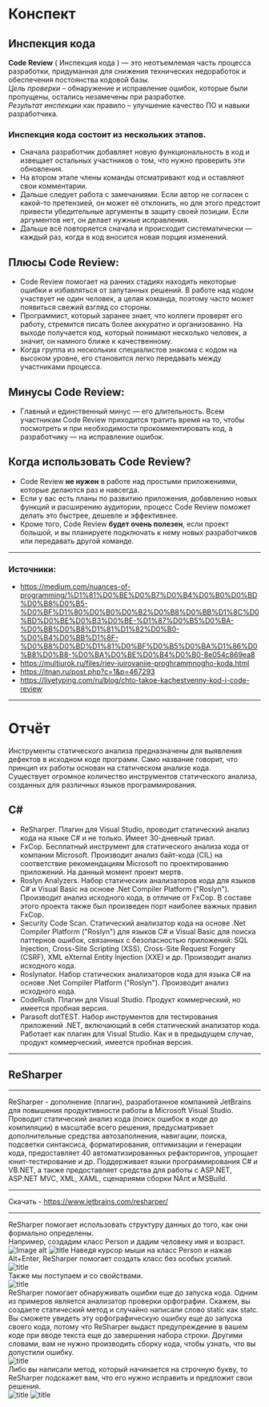 # Конспект
## **Инспекция кода**

**Code Review** ( Инспекция кода ) — это неотъемлемая часть процесса разработки, придуманная для снижения технических недоработок и обеспечения постоянства кодовой базы.  
*Цель проверки* – обнаружение и исправление ошибок, которые были пропущены, остались незамечены при разработке.  
*Результат инспекции* как правило – улучшение качество ПО и навыки разработчика.  
### Инспекция кода  состоит из нескольких этапов.
- Сначала разработчик добавляет новую функциональность в код и извещает остальных участников о том, что нужно проверить эти обновления.  
- На втором этапе члены команды отсматривают код и оставляют свои комментарии.   
- Дальше следует работа с замечаниями. Если автор не согласен с  какой-то претензией, он может её отклонить, но для этого предстоит привести убедительные аргументы в защиту своей позиции. Если аргументов нет, он делает нужные исправления.  
- Дальше всё повторяется сначала и происходит систематически — каждый раз, когда в код вносится новая порция изменений.   
   
## **Плюсы Code Review:**
- Code Review помогает на ранних стадиях находить некоторые ошибки и избавляться от запутанных решений. В работе над кодом участвует не один человек, а целая команда, поэтому часто может появиться свежий взгляд со стороны.
- Программист, который заранее знает, что коллеги проверят его работу, стремится писать более аккуратно и организованно. На выходе получается код, который понимают несколько человек, а значит, он намного ближе к качественному.
- Когда группа из нескольких специалистов знакома с кодом на высоком уровне, его становится легко передавать между участниками процесса.
## **Минусы Code Review:**
- Главный и единственный минус — его длительность. Всем участникам Code Review приходится тратить время на то, чтобы посмотреть и при необходимости прокомментировать код, а разработчику — на исправление ошибок.
## **Когда использовать Code Review?**
- Code Review **не нужен** в работе над простыми приложениями, которые делаются раз и навсегда.
- Если у вас есть планы по развитию приложения, добавлению новых функций и расширению аудитории, процесс Code Review поможет делать это быстрее, дешевле и эффективнее.
- Кроме того, Code Review **будет очень полезен**, если проект большой, и вы планируете подключать к нему новых разработчиков или передавать другой команде.  
---
### Источники:
- https://medium.com/nuances-of-programming/%D1%81%D0%BE%D0%B7%D0%B4%D0%B0%D0%BD%D0%B8%D0%B5-%D0%BF%D1%80%D0%B0%D0%B2%D0%B8%D0%BB%D1%8C%D0%BD%D0%BE%D0%B3%D0%BE-%D1%87%D0%B5%D0%BA-%D0%BB%D0%B8%D1%81%D1%82%D0%B0-%D0%B4%D0%BB%D1%8F-%D0%B8%D0%BD%D1%81%D0%BF%D0%B5%D0%BA%D1%86%D0%B8%D0%B8-%D0%BA%D0%BE%D0%B4%D0%B0-8e054c869ea8
- https://multiurok.ru/files/riev-iuirovaniie-proghrammnogho-koda.html
- https://itnan.ru/post.php?c=1&p=467293
- https://livetyping.com/ru/blog/chto-takoe-kachestvenny-kod-i-code-review         
---
# Отчёт
Инструменты статического анализа предназначены для выявления дефектов в исходном коде программ. Само название говорит, что принцип их работы основан на статическом анализе кода.  
Существует огромное количество инструментов статического анализа, созданных для различных языков программирования. 
## **C#**
- ReSharper. Плагин для Visual Studio, проводит статический анализ кода на языке C# и не только. Имеет 30-дневный триал.
- FxCop. Бесплатный инструмент для статического анализа кода от компании Microsoft. Производит анализ байт-кода (CIL) на соответствие рекомендациям Microsoft по проектированию приложений. На данный момент проект мертв.
- Roslyn Analyzers. Набор статических анализаторов кода для языков C# и Visual Basic на основе .Net Compiler Platform ("Roslyn"). Производит анализ исходного кода, в отличие от FxCop. В составе этого проекта также был произведен порт наиболее важных правил FxCop. 
- Security Code Scan. Статический анализатор кода на основе .Net Compiler Platform ("Roslyn") для языков C# и Visual Basic для поиска паттернов ошибок, связанных с безопасностью приложений: SQL Injection, Cross-Site Scripting (XSS), Cross-Site Request Forgery (CSRF), XML eXternal Entity Injection (XXE) и др. Производит анализ исходного кода.
- Roslynator. Набор статических анализаторов кода для языка C# на основе .Net Compiler Platform ("Roslyn"). Производит анализ исходного кода. 
- CodeRush. Плагин для Visual Studio. Продукт коммерческий, но имеется пробная версия.
- Parasoft dotTEST. Набор инструментов для тестирования приложений .NET, включающий в себя статический анализатор кода. Работает как плагин для Visual Studio. Как и в предыдущем случае, продукт коммерческий, имеется пробная версия.
---
## **ReSharper** 
---
ReSharper - дополнение (плагин), разработанное компанией JetBrains для повышения продуктивности работы в Microsoft Visual Studio.  
Проводит статический анализ кода (поиск ошибок в коде до компиляции) в масштабе всего решения, предусматривает дополнительные средства автозаполнения, навигации, поиска, подсветки синтаксиса, форматирования, оптимизации и генерации кода, предоставляет 40 автоматизированных рефакторингов, упрощает юнит-тестирование и др. Поддерживает языки программирования C# и VB.NET, а также предоставляет средства для работы с ASP.NET, ASP.NET MVC, XML, XAML, сценариями сборки NAnt и MSBuild.  

---
Cкачать - https://www.jetbrains.com/resharper/  

---
ReSharper помогает использовать структуру данных до того, как они формально определены.   
Например, создадим класс Person и дадим человеку имя и возраст.
![Image alt](https://github.com/MAARUUU/PC/raw/main/Image/pc1.png)
![title](Image/pc1.png)
Наведя курсор мыши на класс Person и нажав Alt+Enter, ReSharper помогает создать класс без особых усилий.  
![title](Image/pc2.png)  
Также мы поступаем и со свойствами.  
![title](Image/pc3.png)  
ReSharper помогает обнаруживать ошибки еще до запуска кода. Одним из примеров является анализатор проверки орфографии. Скажем, вы создаете статический метод и случайно написали слово static как statc. Вы сможете увидеть эту орфографическую ошибку еще до запуска своего кода, потому что ReSharper выдаст предупреждение в вашем коде при вводе текста еще до завершения набора строки. Другими словами, вам не нужно производить сборку кода, чтобы узнать, что вы допустили ошибку.  
![title](Image/pc6.png)  
Либо вы написали метод, который начинается на строчную букву, то ReSharper подскажет вам, что его нужно исправить и предложит свои решения.  
![title](Image/pc4.png) ![title](Image/pc5.png)   
